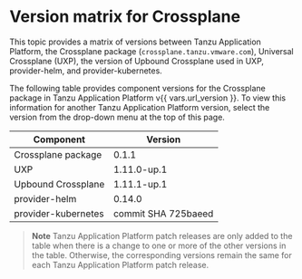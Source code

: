 # Version matrix for Crossplane

This topic provides a matrix of versions between Tanzu Application Platform, the Crossplane package
(`crossplane.tanzu.vmware.com`), Universal Crossplane (UXP), the version of Upbound Crossplane
used in UXP, provider-helm, and provider-kubernetes.

The following table provides component versions for the Crossplane package in Tanzu Application Platform
v{{ vars.url_version }}.
To view this information for another Tanzu Application Platform version, select the version from the drop-down menu at
the top of this page.

<!-- add patch updates in a new column -->

<table>
  <thead>
    <tr>
      <th>Component</th>
      <th>Version</th>
    </tr>
  </thead>
  <tbody>
    <tr>
      <td>Crossplane package</td>
      <td>0.1.1</td>
    </tr>
    <tr>
      <td>UXP</td>
      <td>1.11.0-up.1</td>
    </tr>
    <tr>
      <td>Upbound Crossplane</td>
      <td>1.11.1-up.1</td>
    </tr>
    <tr>
      <td>provider-helm</td>
      <td>0.14.0</td>
    </tr>
    <tr>
      <td>provider-kubernetes</td>
      <td>commit SHA 725baeed</td>
    </tr>
  </tbody>
</table>

> **Note** Tanzu Application Platform patch releases are only added to the table when there
> is a change to one or more of the other versions in the table. Otherwise, the corresponding
> versions remain the same for each Tanzu Application Platform patch release.

